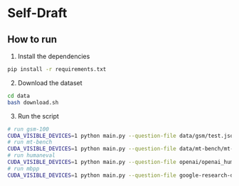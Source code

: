 # Self-Draft

## How to run

1. Install the dependencies
```bash
pip install -r requirements.txt
```

2. Download the dataset
```bash
cd data
bash download.sh
```

3. Run the script
```bash
# run gsm-100
CUDA_VISIBLE_DEVICES=1 python main.py --question-file data/gsm/test.jsonl --sample-number 100 --model-path meta-llama/Llama-2-7b-chat-hf
# run mt-bench
CUDA_VISIBLE_DEVICES=1 python main.py --question-file data/mt-bench/mt-bench.jsonl --sample-number -1 --model-path meta-llama/Llama-2-7b-chat-hf
# run humaneval
CUDA_VISIBLE_DEVICES=1 python main.py --question-file openai/openai_humaneval --sample-number -1 --model-path meta-llama/CodeLlama-7b-hf
# run mbpp
CUDA_VISIBLE_DEVICES=1 python main.py --question-file google-research-datasets/mbpp --sample-number 100 --model-path meta-llama/CodeLlama-7b-hf
```